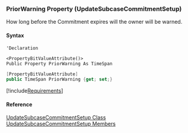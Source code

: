 ﻿### PriorWarning Property (UpdateSubcaseCommitmentSetup)

How long before the Commitment expires will the owner will be warned.

#### Syntax

```vbnet
'Declaration

<PropertyBitValueAttribute()>
Public Property PriorWarning As TimeSpan
```

```csharp
[PropertyBitValueAttribute]
public TimeSpan PriorWarning {get; set;}
```

[!include[Requirements](../partials/requirements.md)]

#### Reference

[UpdateSubcaseCommitmentSetup Class](FChoice.Toolkits.Clarify~FChoice.Toolkits.Clarify.Support.UpdateSubcaseCommitmentSetup.md)  
[UpdateSubcaseCommitmentSetup Members](FChoice.Toolkits.Clarify~FChoice.Toolkits.Clarify.Support.UpdateSubcaseCommitmentSetup_members.md)